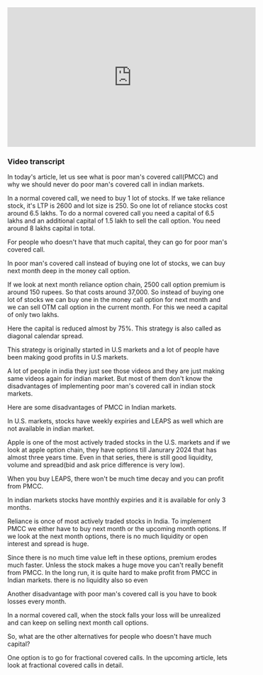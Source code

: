 <!--
.. title: Never Do Poor Mans Covered Call In Indian Stock Market
.. slug: poor-mans-covered-call-india
.. date: 2020-11-14 14:21:21 UTC+05:30
.. tags: trading, fno
.. category:
.. link:
.. description: Regular income from stock market series. Why you should never implement poor man's covered call in indian markets.
.. type: text
-->


<iframe width="560" height="315" src="https://www.youtube-nocookie.com/embed/4xbV7YE5Ta4?controls=0" title="YouTube video player" frameborder="0" allow="accelerometer; autoplay; clipboard-write; encrypted-media; gyroscope; picture-in-picture" allowfullscreen></iframe>


### Video transcript


In today's article, let us see what is poor man's covered call(PMCC) and why we should never do poor man's covered call in indian markets.

In a normal covered call, we need to buy 1 lot of stocks. If we take reliance stock, it's LTP is 2600 and lot size is 250. So one lot of reliance stocks cost around 6.5 lakhs. To do a normal covered call you need a capital of 6.5 lakhs and an additional capital of 1.5 lakh to sell the call option. You need around 8 lakhs capital in total.

For people who doesn't have that much capital, they can go for poor man's covered call.

In poor man's covered call instead of buying one lot of stocks, we can buy next month deep in the money call option.

If we look at next month reliance option chain, 2500 call option premium is around 150 rupees. So that costs around 37,000. So instead of buying one lot of stocks we can buy one in the money call option for next month and we can sell OTM call option in the current month. For this we need a capital of only two lakhs.

Here the capital is reduced almost by 75%. This strategy is also called as diagonal calendar spread.

This strategy is originally started in U.S markets and a lot of people have been making good profits in U.S markets.

A lot of people in india they just see those videos and they are just making same videos again for indian market. But most of them don't know the disadvantages of implementing poor man's covered call in indian stock markets.


Here are some disadvantages of PMCC in Indian markets.

In U.S. markets, stocks have weekly expiries and LEAPS as well which are not available in indian market.

Apple is one of the most actively traded stocks in the U.S. markets and if we look at apple option chain, they have options till Janurary 2024 that has almost three years time. Even in that series, there is still good liquidity, volume and spread(bid and ask price difference is very low).

When you buy LEAPS, there won't be much time decay and you can profit from PMCC.

In indian markets stocks have monthly expiries and it is available for only 3 months.

Reliance is once of most actively traded stocks in India. To implement PMCC we either have to buy next month or the upcoming month options. If we look at the next month options, there is no much liquidity or open interest and spread is huge.

Since there is no much time value left in these options, premium erodes much faster. Unless the stock makes a huge move you can't really benefit from PMCC. In the long run, it is quite hard to make profit from PMCC in Indian markets.
there is no liquidity also so even

Another disadvantage with poor man's covered call is you have to book losses every month.

In a normal covered call, when the stock falls your loss will be unrealized and can keep on selling next month call options.


So, what are the other alternatives for people who doesn't have much capital?

One option is to go for fractional covered calls. In the upcoming article, lets look at fractional covered calls in detail.
